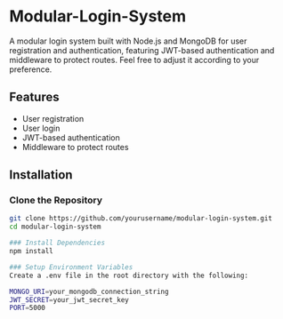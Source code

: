 # Modular-Login-System
A modular login system built with Node.js and MongoDB for user registration and authentication, featuring JWT-based authentication and middleware to protect routes.  Feel free to adjust it according to your preference.

## Features

- User registration
- User login
- JWT-based authentication
- Middleware to protect routes

## Installation

### Clone the Repository

```bash
git clone https://github.com/yourusername/modular-login-system.git
cd modular-login-system

### Install Dependencies
npm install

### Setup Environment Variables 
Create a .env file in the root directory with the following:

MONGO_URI=your_mongodb_connection_string
JWT_SECRET=your_jwt_secret_key
PORT=5000



